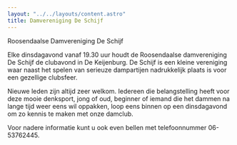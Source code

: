 ```yaml
---
layout: "../../layouts/content.astro"
title: Damvereniging De Schijf
---
```


Roosendaalse Damvereniging De Schijf

Elke dinsdagavond vanaf 19.30 uur houdt de Roosendaalse damvereniging De Schijf de clubavond in De Keijenburg.
De Schijf is een kleine vereniging waar naast het spelen van serieuze dampartijen nadrukkelijk plaats is voor een gezellige clubsfeer.

Nieuwe leden zijn altijd zeer welkom.
Iedereen die belangstelling heeft voor deze mooie denksport, jong of oud, beginner of iemand die het dammen na lange tijd weer eens wil oppakken, loop eens binnen op een dinsdagavond om zo kennis te maken met onze damclub.

Voor nadere informatie kunt u ook even bellen met telefoonnummer 06-53762445.
